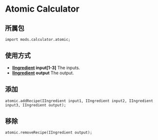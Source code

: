 # Atomic Calculator

## 所属包
```zenscript
import mods.calculator.atomic;
```

## 使用方式

- **[IIngredient](/Vanilla/Variable_Types/IIngredient/) input[1-3]** The inputs.
- **[IIngredient](/Vanilla/Variable_Types/IIngredient/) output** The output.

## 添加
```zenscript
atomic.addRecipe(IIngredient input1, IIngredient input2, IIngredient input3, IIngredient output);
```

## 移除
```zenscript
atomic.removeRecipe(IIngredient output);
```